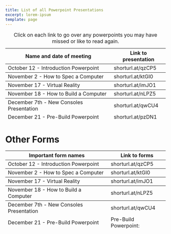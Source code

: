 ```yaml
---
title: List of all Powerpoint Presentations
excerpt: lorem-ipsum
template: page
---
```

<div class="responsive-table">
  <table>
      <caption>Click on each link to go over any powerpoints you may have missed or like to read again.</caption>
    <thead>
      <tr>
        <th>Name and date of meeting</th>
        <th>Link to presentation</th>
      </tr>
    </thead>
    <tbody>
      <tr>
        <td>October 12 - Introduction Powerpoint</td>
        <td>shorturl.at/qzCP5</td>
      </tr>
    </tbody>
    <tfoot>
      <tr>
        <td>December 21 - Pre-Build Powerpoint</td>
        <td>shorturl.at/pzDN1</td>
      </tr>
    </tfoot>
		 <tbody>
      <tr>
        <td>November 2 - How to Spec a Computer</td>
        <td>shorturl.at/ktGI0</td>
      </tr>
    </tbody>
    <tfoot>
      <tr>
        <td>November 17 - Virtual Reality</td>
        <td>shorturl.at/imJO1</td>
      </tr>
    </tfoot>
		 <tbody>
      <tr>
        <td>November 18 - How to Build a Computer</td>
        <td>shorturl.at/nLPZ5</td>
      </tr>
    </tbody>
    <tfoot>
      <tr>
        <td>December 7th - New Consoles Presentation</td>
        <td>shorturl.at/qwCU4</td>
      </tr>
    </tfoot>
  </table>
</div>


# Other Forms
<div class="responsive-table">
  <table>
    <thead>
      <tr>
        <th>Important form names</th>
        <th>Link to forms</th>
      </tr>
    </thead>
    <tbody>
      <tr>
        <td>October 12 - Introduction Powerpoint</td>
        <td>shorturl.at/qzCP5</td>
      </tr>
    </tbody>
    <tfoot>
      <tr>
        <td>December 21 - Pre-Build Powerpoint</td>
        <td>Pre-Build Powerpoint: </td>
      </tr>
    </tfoot>
		 <tbody>
      <tr>
        <td>November 2 - How to Spec a Computer</td>
        <td>shorturl.at/ktGI0</td>
      </tr>
    </tbody>
    <tfoot>
      <tr>
        <td>November 17 - Virtual Reality</td>
        <td>shorturl.at/imJO1</td>
      </tr>
    </tfoot>
		 <tbody>
      <tr>
        <td>November 18 - How to Build a Computer</td>
        <td>shorturl.at/nLPZ5</td>
      </tr>
    </tbody>
    <tfoot>
      <tr>
        <td>December 7th - New Consoles Presentation</td>
        <td>shorturl.at/qwCU4</td>
      </tr>
    </tfoot>
  </table>
</div>


